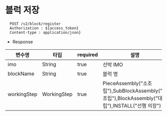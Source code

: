 # 블럭 저장

```
  POST /v2/block/register
  Authorization : ${access_token}
  Content-type : application/json}
```

- Response

변수명| 타입  |required|설명
  ---|-----|---|---|
imo|String|true|선박 IMO
blockName|String|true|블럭 명
workingStep|WorkingStep|true|PieceAssembly("소조립"),SubBlockAssembly("중조립"),BlockAssembly("대조립”),INSTALL("선행 의장")